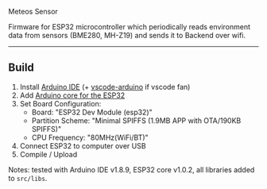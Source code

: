Meteos Sensor

Firmware for ESP32 microcontroller which periodically reads environment data from sensors (BME280, MH-Z19) and sends it to Backend over wifi.

---

Build
---

1. Install [Arduino IDE](https://www.arduino.cc/en/main/software#download) (+ [vscode-arduino](https://github.com/Microsoft/vscode-arduino) if vscode fan)
1. Add [Arduino core for the ESP32](https://github.com/espressif/arduino-esp32)
1. Set Board Configuration:  
    - Board: "ESP32 Dev Module (esp32)"
    - Partition Scheme: "Minimal SPIFFS (1.9MB APP with OTA/190KB SPIFFS)"
    - CPU Frequency: "80MHz(WiFi/BT)"
1. Connect ESP32 to computer over USB
1. Compile / Upload

Notes: tested with Arduino IDE v1.8.9, ESP32 core v1.0.2, all libraries added to `src/libs`.

